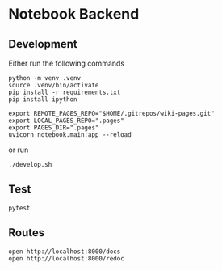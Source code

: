 # Notebook Backend

## Development

Either run the following commands

    python -m venv .venv
    source .venv/bin/activate
    pip install -r requirements.txt
    pip install ipython

    export REMOTE_PAGES_REPO="$HOME/.gitrepos/wiki-pages.git"
    export LOCAL_PAGES_REPO=".pages"
    export PAGES_DIR=".pages"
    uvicorn notebook.main:app --reload

or run

    ./develop.sh

## Test

    pytest

## Routes

    open http://localhost:8000/docs
    open http://localhost:8000/redoc
